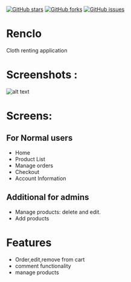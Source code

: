 [![GitHub stars](https://img.shields.io/github/stars/prashant-kumar18/renclo)](https://github.com/prashant-kumar18/renclo/stargazers)
[![GitHub forks](https://img.shields.io/github/forks/prashant-kumar18/renclo)](https://github.com/prashant-kumar18/renclo/network)
[![GitHub issues](https://img.shields.io/github/issues/prashant-kumar18/renclo)](https://github.com/prashant-kumar18/renclo/issues) 
# Renclo
Cloth renting application

# Screenshots :
![alt text](https://github.com/prashant-kumar18/renclo/blob/master/renclo.png)

# Screens:

## For Normal users
* Home 
* Product List
* Manage orders
* Checkout
* Account Information

## Additional for admins
* Manage products: delete and edit.
* Add products

# Features
* Order,edit,remove from cart
* comment functionality
* manage products
